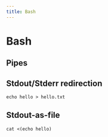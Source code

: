 ```yaml
---
title: Bash
---
```


Bash
=====

Pipes
------

Stdout/Stderr redirection
---------------------------

```
echo hello > hello.txt
```

Stdout-as-file
---------------

```
cat <(echo hello)
```

